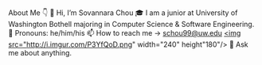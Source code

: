 About Me 👇
  👋 Hi, I’m Sovannara Chou
      🎓 I am a junior at University of Washington Bothell majoring in Computer Science & Software Engineering.
      👨 Pronouns: he/him/his
      📫 How to reach me -> schou99@uw.edu
      <a href="http://www.facebook.com/sovannara.chou" target="_blank"> <img src="http://i.imgur.com/P3YfQoD.png" width="240" height"180"/></a>
      💬 Ask me about anything.
      
      
